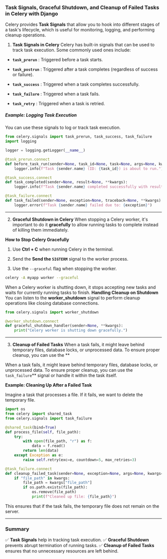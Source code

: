 ### Task Signals, Graceful Shutdown, and Cleanup of Failed Tasks in Celery with Django

Celery provides **Task Signals**  that allow you to hook into different stages of a task's lifecycle, which is useful for monitoring, logging, and performing cleanup operations.

1. **Task Signals in Celery**
Celery has built-in signals that can be used to track task execution. Some commonly used ones include:

- **`task_prerun`** : Triggered before a task starts.

- **`task_postrun`** : Triggered after a task completes (regardless of success or failure).

- **`task_success`** : Triggered when a task completes successfully.

- **`task_failure`** : Triggered when a task fails.

- **`task_retry`** : Triggered when a task is retried.

##### Example: Logging Task Execution

You can use these signals to log or track task execution.

```python
from celery.signals import task_prerun, task_success, task_failure
import logging

logger = logging.getLogger(__name__)

@task_prerun.connect
def before_task_run(sender=None, task_id=None, task=None, args=None, kwargs=None, **kwargs_ignored):
    logger.info(f"Task {sender.name} (ID: {task_id}) is about to run.")

@task_success.connect
def task_completed(sender=None, result=None, **kwargs):
    logger.info(f"Task {sender.name} completed successfully with result: {result}")

@task_failure.connect
def task_failed(sender=None, exception=None, traceback=None, **kwargs):
    logger.error(f"Task {sender.name} failed due to: {exception}")
```

---

2. **Graceful Shutdown in Celery** When stopping a Celery worker, it's important to do it **gracefully**  to allow running tasks to complete instead of killing them immediately.

**How to Stop Celery Gracefully**  

1. Use **Ctrl + C**  when running Celery in the terminal.

2. Send the **Send the `SIGTERM`**  signal to the worker process.

3. Use the `--graceful` flag when stopping the worker.

```sh
celery -A myapp worker --graceful
```

When a Celery worker is shutting down, it stops accepting new tasks and waits for currently running tasks to finish.
**Handling Cleanup on Shutdown** You can listen to the **worker_shutdown**  signal to perform cleanup operations like closing database connections.

```python
from celery.signals import worker_shutdown

@worker_shutdown.connect
def graceful_shutdown_handler(sender=None, **kwargs):
    print("Celery worker is shutting down gracefully.")
```

---

3. **Cleanup of Failed Tasks** When a task fails, it might leave behind temporary files, database locks, or unprocessed data. To ensure proper cleanup, you can use the **

When a task fails, it might leave behind temporary files, database locks, or unprocessed data. To ensure proper cleanup, you can use the `task_failure`**  signal or handle it within the task itself.

**Example: Cleaning Up After a Failed Task**

Imagine a task that processes a file. If it fails, we want to delete the temporary file.

```python
import os
from celery import shared_task
from celery.signals import task_failure

@shared_task(bind=True)
def process_file(self, file_path):
    try:
        with open(file_path, "r") as f:
            data = f.read()
        return len(data)
    except Exception as e:
        raise self.retry(exc=e, countdown=5, max_retries=3)

@task_failure.connect
def cleanup_failed_task(sender=None, exception=None, args=None, kwargs=None, **extra):
    if "file_path" in kwargs:
        file_path = kwargs["file_path"]
        if os.path.exists(file_path):
            os.remove(file_path)
            print(f"Cleaned up file: {file_path}")
```

This ensures that if the task fails, the temporary file does not remain on the server.

---

### Summary

✅ **Task Signals**  help in tracking task execution.
✅ **Graceful Shutdown**  prevents abrupt termination of running tasks.
✅ **Cleanup of Failed Tasks**  ensures that no unnecessary resources are left behind.
